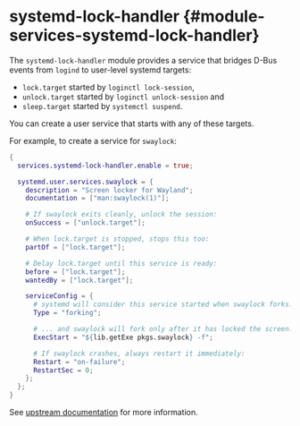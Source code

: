 # systemd-lock-handler {#module-services-systemd-lock-handler}

The `systemd-lock-handler` module provides a service that bridges
D-Bus events from `logind` to user-level systemd targets:

  - `lock.target` started by `loginctl lock-session`,
  - `unlock.target` started by `loginctl unlock-session` and
  - `sleep.target` started by `systemctl suspend`.

You can create a user service that starts with any of these targets.

For example, to create a service for `swaylock`:

```nix
{
  services.systemd-lock-handler.enable = true;

  systemd.user.services.swaylock = {
    description = "Screen locker for Wayland";
    documentation = ["man:swaylock(1)"];

    # If swaylock exits cleanly, unlock the session:
    onSuccess = ["unlock.target"];

    # When lock.target is stopped, stops this too:
    partOf = ["lock.target"];

    # Delay lock.target until this service is ready:
    before = ["lock.target"];
    wantedBy = ["lock.target"];

    serviceConfig = {
      # systemd will consider this service started when swaylock forks...
      Type = "forking";

      # ... and swaylock will fork only after it has locked the screen.
      ExecStart = "${lib.getExe pkgs.swaylock} -f";

      # If swaylock crashes, always restart it immediately:
      Restart = "on-failure";
      RestartSec = 0;
    };
  };
}
```

See [upstream documentation](https://sr.ht/~whynothugo/systemd-lock-handler) for more information.
